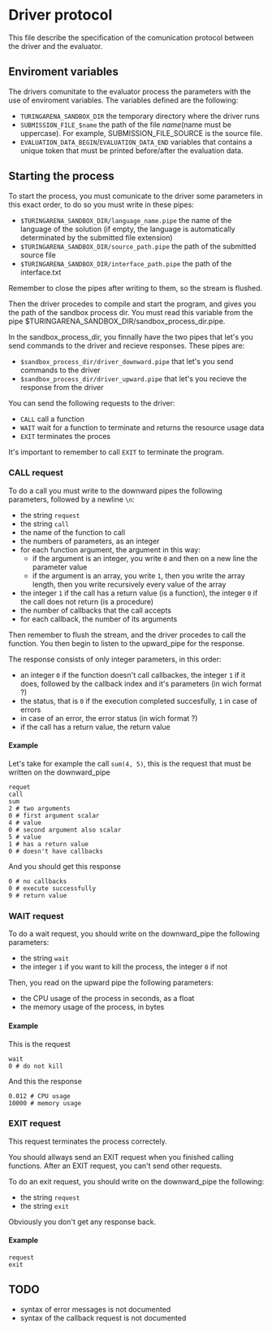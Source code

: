 # Driver protocol 

This file describe the specification of the comunication protocol between the driver and the evaluator. 

## Enviroment variables

The drivers comunitate to the evaluator process the parameters with the use of enviroment variables. 
The variables defined are the following:
- `TURINGARENA_SANDBOX_DIR` the temporary directory where the driver runs
- `SUBMISSION_FILE_$name` the path of the file $name ($name must be uppercase). For example, SUBMISSION_FILE_SOURCE is the source file. 
- `EVALUATION_DATA_BEGIN`/`EVALUATION_DATA_END` variables that contains a unique token that must be printed before/after the evaluation data. 

## Starting the process 
To start the process, you must comunicate to the driver some parameters in this exact order, to do so you must write in these pipes:
- `$TURINGARENA_SANDBOX_DIR/language_name.pipe` the name of the language of the solution (if empty, the language is automatically determinated by the submitted file extension)
- `$TURINGARENA_SANDBOX_DIR/source_path.pipe` the path of the submitted source file
- `$TURINGARENA_SANDBOX_DIR/interface_path.pipe` the path of the interface.txt

Remember to close the pipes after writing to them, so the stream is flushed. 

Then the driver procedes to compile and start the program, and gives you the path of the sandbox process dir. 
You must read this variable from the pipe $TURINGARENA_SANDBOX_DIR/sandbox_process_dir.pipe. 

In the sandbox_process_dir, you finnally have the two pipes that let's you send commands to the driver and recieve responses. 
These pipes are:
- `$sandbox_process_dir/driver_downward.pipe` that let's you send commands to the driver
- `$sandbox_process_dir/driver_upward.pipe` that let's you recieve the response from the driver

You can send the following requests to the driver:
- `CALL` call a function
- `WAIT` wait for a function to terminate and returns the resource usage data 
- `EXIT` terminates the proces

It's important to remember to call `EXIT` to terminate the program. 

### CALL request
To do a call you must write to the downward pipes the following parameters, followed by a newline `\n`:
- the string `request`
- the string `call`
- the name of the function to call
- the numbers of parameters, as an integer
- for each function argument, the argument in this way:
	* if the argument is an integer, you write `0` and then on a new line the parameter value
	* if the argument is an array, you write `1`, then you write the array length, then you write recursively every value of the array
- the integer `1` if the call has a return value (is a function), the integer `0` if the call does not return (is a procedure)
- the number of callbacks that the call accepts
- for each callback, the number of its arguments 

Then remember to flush the stream, and the driver procedes to call the function. You then begin to listen to the upward_pipe for the response. 

The response consists of only integer parameters, in this order:
- an integer `0` if the function doesn't call callbackes, the integer `1` if it does, followed by the callback index and it's parameters (in wich format ?)
- the status, that is `0` if the execution completed succesfully, `1` in case of errors
- in case of an error, the error status (in wich format ?)
- if the call has a return value, the return value

#### Example
Let's take for example the call `sum(4, 5)`, this is the request that must be written on the downward_pipe
```
requet 
call 
sum
2 # two arguments
0 # first argument scalar
4 # value
0 # second argument also scalar
5 # value
1 # has a return value
0 # doesn't have callbacks 
```

And you should get this response
```
0 # no callbacks
0 # execute successfully 
9 # return value 
```

### WAIT request
To do a wait request, you should write on the downward_pipe the following parameters:
- the string `wait`
- the integer `1` if you want to kill the process, the integer `0` if not

Then, you read on the upward pipe the following parameters:
- the CPU usage of the process in seconds, as a float
- the memory usage of the process, in bytes

#### Example
This is the request
```
wait
0 # do not kill
``` 
And this the response
```
0.012 # CPU usage
10000 # memory usage
```

### EXIT request
This request terminates the process correctely.

You should allways send an EXIT request when you finished calling functions. After an EXIT request, you can't send other requests. 

To do an exit request, you should write on the downward_pipe the following:
- the string `request`
- the string `exit`

Obviously you don't get any response back. 

#### Example 
```
request
exit
``` 

## TODO
- syntax of error messages is not documented
- syntax of the callback request is not documented
